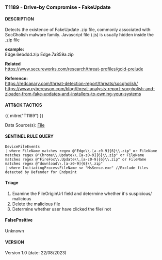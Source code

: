 ### T1189 - Drive-by Compromise - FakeUpdate  

#### DESCRIPTION  

Detects the existence of FakeUpdate .zip file, commonly associated with SocGholish malware family. Javascript file (.js) is usually hidden inside the .zip file  

**example:**  
Edge.6ebddd.zip
Edge.7a859a.zip

**Related**  
https://www.secureworks.com/research/threat-profiles/gold-prelude   



**Reference:**  
https://redcanary.com/threat-detection-report/threats/socgholish/ 
https://www.cybereason.com/blog/threat-analysis-report-socgholish-and-zloader-from-fake-updates-and-installers-to-owning-your-systems 

#### ATT&CK TACTICS  

{{ mitre("T1189") }}   

Data Source(s): [File](https://attack.mitre.org/datasources/DS0022/)  

#### SENTINEL RULE QUERY  

~~~
DeviceFileEvents
| where FileName matches regex @"Edge\\.[a-z0-9]{6}\\.zip" or FileName matches regex @"Chrome\\.Update\\.[a-z0-9]{6}\\.zip" or FileName matches regex @"FireFox\\.Update\\.[a-z0-9]{6}\\.zip" or FileName matches regex @"download\\.[a-z0-9]{6}\\.zip"
| where InitiatingProcessFileName <> "MsSense.exe" //Exclude files detected by Defender for Endpoint
~~~

#### Triage  

1. Examine the FileOriginUrl field and determine whether it's suspicious/ malicious
2. Delete the malicious file
3. Determine whether user have clicked the file/ not

#### FalsePositive  

Unknown

#### VERSION  

Version 1.0 (date: 22/08/2023)  